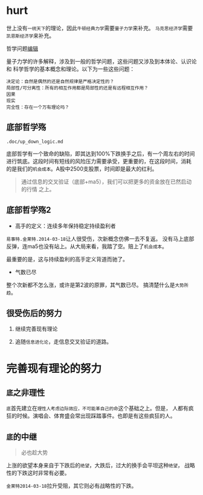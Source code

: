# hurt

  世上没有`一统天下`的理论，因此`牛顿经典力学`需要`量子力学`来补充。
  `马克思经济学`需要`凯恩斯经济学`来补充。

  哲学问题[编辑]()

  量子力学的许多解释，涉及到一般的哲学问题，这些问题又涉及到本体论、认识论和
  科学哲学的基本概念和理论。以下为一些这些问题：

    决定论：自然是偶然的还是自然规律是严格决定性的？
    局部性/可分离性：所有的相互作用都是局部性的还是有远程相互作用？
    因果
    现实
    完全性：存在一个万有理论吗？

## 底部哲学殇

  `.doc/up_down_logic.md`

  底部哲学有一个致命的缺陷，即其达到100%下跌换手之后，有一个周左右的时间
  进行筑底。这段时间有短线的风险压力需要承受，更重要的，在这段时间，消耗
  的是我们的`机会成本`。A股中2500支股票，时间即是最大的红利。

> 通过信息的交叉验证（底部+ma5），我们可以把更多的资金放在已然启动的行情
  之上。

## 底部哲学殇2

  * 高手的定义：连续多年保持稳定持续盈利者

  `易事特.金莱特.2014-03-18`让人很受伤，次新概念仿佛一去不复返。
  没有马上底部反弹，连ma5也没有站上。从大局来看，我踏了空。赔上了`机会成本`。

  最重要的是，这与持续盈利的高手定义背道而驰了。

  * 气数已尽

  整个次新都不怎么涨，或许是第2波的原罪，其气数已尽。
  搞清楚什么是`大势所趋`。


## 很受伤后的努力

  1. 继续完善现有理论

  2. 追随`信息进化论`，走信息交叉验证的道路。

# 完善现有理论的努力

## `底`之非理性

  `底`首先建立在`理性人考虑边际效应，不可能革自己的命`这个基础之上。但是，
  人都有疯狂的时候。演唱会、体育盛会常出现踩踏事件。也即是有这些疯狂的人。 

## `底`的中继
  >必也趁大势

  上涨的欲望本身来自于下跌后的`绝望`，大跌后，过大的换手会平坦这种`绝望`，
  战略性的下跌这时非常有必要。

  `金莱特2014-03-18`拉升受阻，其它则必有战略性的下跌。
